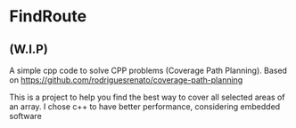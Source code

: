 # FindRoute
## (W.I.P)
A simple cpp code to solve CPP problems (Coverage Path Planning). Based on https://github.com/rodriguesrenato/coverage-path-planning

This is a project to help you find the best way to cover all selected areas of an array.
I chose c++ to have better performance, considering embedded software
